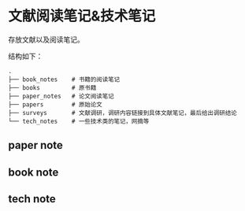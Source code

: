 # 文献阅读笔记&技术笔记

存放文献以及阅读笔记。

结构如下：
```
.
├── book_notes    # 书籍的阅读笔记
├── books         # 原书籍
├── paper_notes   # 论文阅读笔记
├── papers        # 原始论文
├── surveys       # 文献调研，调研内容链接到具体文献笔记，最后给出调研结论
└── tech_notes    # 一些技术类的笔记，网摘等
```

## paper note

## book note

## tech note
